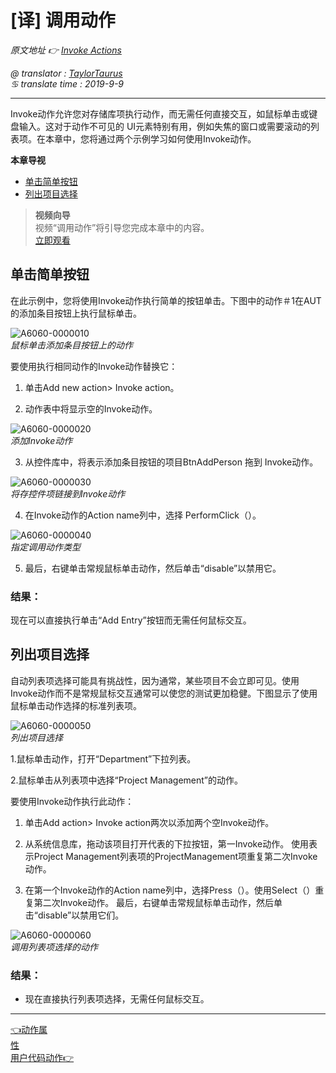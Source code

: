 # [译] 调用动作

*原文地址 👉 [Invoke Actions][0]*

*@ translator : [TaylorTaurus](https://github.com/taylortaurus)*    
*♋ translate time : 2019-9-9*    

---
Invoke动作允许您对存储库项执行动作，而无需任何直接交互，如鼠标单击或键盘输入。这对于动作不可见的 UI元素特别有用，例如失焦的窗口或需要滚动的列表项。在本章中，您将通过两个示例学习如何使用Invoke动作。

**本章导视**

- [单击简单按钮](#单击简单按钮)
- [列出项目选择](#列出项目选择)

>**视频向导**   
视频“调用动作”将引导您完成本章中的内容。  
[立即观看](https://www.youtube.com/embed/uqGwdcJj9Go)


## **单击简单按钮**
在此示例中，您将使用Invoke动作执行简单的按钮单击。下图中的动作＃1在AUT 的添加条目按钮上执行鼠标单击。

![A6060-0000010](https://gitee.com/taylortaurus/RX_UserGuide_GitBook_Picbed/raw/master/actions/A6060-0000010.png)      
*鼠标单击添加条目按钮上的动作*     

要使用执行相同动作的Invoke动作替换它：
1. 单击Add new action> Invoke action。

2. 动作表中将显示空的Invoke动作。

![A6060-0000020](https://gitee.com/taylortaurus/RX_UserGuide_GitBook_Picbed/raw/master/actions/A6060-0000020.png)      
*添加Invoke动作*

3. 从控件库中，将表示添加条目按钮的项目BtnAddPerson 拖到 Invoke动作。

![A6060-0000030](https://gitee.com/taylortaurus/RX_UserGuide_GitBook_Picbed/raw/master/actions/A6060-0000030.png)         
*将存控件项链接到Invoke动作*

4. 在Invoke动作的Action name列中，选择 PerformClick（）。

![A6060-0000040](https://gitee.com/taylortaurus/RX_UserGuide_GitBook_Picbed/raw/master/actions/A6060-0000040.png)         
*指定调用动作类型*

5. 最后，右键单击常规鼠标单击动作，然后单击“disable”以禁用它。

### **结果：**
现在可以直接执行单击“Add Entry”按钮而无需任何鼠标交互。

## **列出项目选择**
自动列表项选择可能具有挑战性，因为通常，某些项目不会立即可见。使用Invoke动作而不是常规鼠标交互通常可以使您的测试更加稳健。下图显示了使用鼠标单击动作选择的标准列表项。

![A6060-0000050](https://gitee.com/taylortaurus/RX_UserGuide_GitBook_Picbed/raw/master/actions/A6060-0000050.png)      
*列出项目选择*

1.鼠标单击动作，打开“Department”下拉列表。

2.鼠标单击从列表项中选择“Project Management”的动作。

要使用Invoke动作执行此动作：
1. 单击Add action> Invoke action两次以添加两个空Invoke动作。

2. 从系统信息库，拖动该项目打开代表的下拉按钮，第一Invoke动作。 使用表示Project Management列表项的ProjectManagement项重复第二次Invoke动作。

3. 在第一个Invoke动作的Action name列中，选择Press（）。使用Select（）重复第二次Invoke动作。
最后，右键单击常规鼠标单击动作，然后单击“disable”以禁用它们。

![A6060-0000060](https://gitee.com/taylortaurus/RX_UserGuide_GitBook_Picbed/raw/master/actions/A6060-0000060.png)        
*调用列表项选择的动作*

### **结果**：
- 现在直接执行列表项选择，无需任何鼠标交互。

---
[👈动作属性][1]&emsp;&emsp;&emsp;&emsp;&emsp;&emsp;&emsp;&emsp;&emsp;&emsp;&emsp;&emsp;&emsp;&emsp;&emsp;&emsp;&emsp;&emsp;&emsp;&emsp;&emsp;&emsp;&emsp;&emsp;&emsp;&emsp;&emsp;&emsp;&emsp;&emsp;&emsp;&emsp;&emsp;&emsp;&emsp;[用户代码动作👉][2]

[0]: https://www.ranorex.com/help/latest/ranorex-studio-fundamentals/actions/invoking-actions/
[1]:.\action-properties.html
[2]:.\user-code-actions.html

